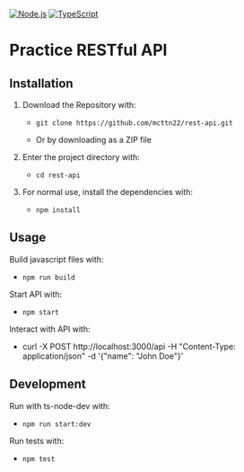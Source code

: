 [![Node.js](https://img.shields.io/badge/Node.js-43853D?style=for-the-badge&logo=node.js&logoColor=white)](https://nodejs.org/en)
[![TypeScript](https://shields.io/badge/TypeScript-3178C6?logo=TypeScript&logoColor=FFF&style=flat-square)](https://www.typescriptlang.org)

# Practice RESTful API

## Installation

1. Download the Repository with:

   - ```
     git clone https://github.com/mcttn22/rest-api.git
     ```
   -  Or by downloading as a ZIP file

2. Enter the project directory with:
   - ```
     cd rest-api
     ```

3. For normal use, install the dependencies with:
   - ```
     npm install
     ```

## Usage

Build javascript files with:
- ```
  npm run build
  ```

Start API with:
- ```
  npm start 
  ```

Interact with API with:
- curl -X POST http://localhost:3000/api -H "Content-Type: application/json" -d '{"name": "John Doe"}'

## Development

Run with ts-node-dev with:
- ```
  npm run start:dev
  ```

Run tests with:
- ```
  npm test
  ```

